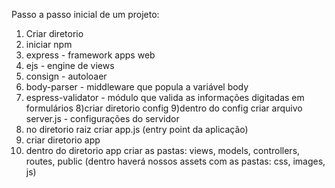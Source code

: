 Passo a passo inicial de um projeto:

1) Criar diretorio
2) iniciar npm
3) express - framework apps web
4) ejs - engine de views
5) consign - autoloaer
6) body-parser - middleware que popula a variável body
7) espress-validator - módulo que valida as informações digitadas em formulários
8)criar diretorio config
9)dentro do config criar arquivo server.js - configurações do servidor
10) no diretorio raiz criar app.js (entry point da aplicação)
11) criar diretorio app
12) dentro do diretorio app criar as pastas: views, models, controllers, routes, public (dentro haverá nossos assets com as pastas: css, images, js)